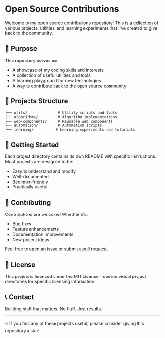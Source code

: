 # Open Source Contributions

Welcome to my open source contributions repository! This is a collection of various projects, utilities, and learning experiments that I've created to give back to the community.

## 🎯 Purpose

This repository serves as:
- A showcase of my coding skills and interests
- A collection of useful utilities and tools
- A learning playground for new technologies
- A way to contribute back to the open source community

## 📂 Projects Structure

```
├── utils/              # Utility scripts and tools
├── algorithms/         # Algorithm implementations
├── web-components/     # Reusable web components
├── automation/         # Automation scripts
└── learning/          # Learning experiments and tutorials
```

## 🚀 Getting Started

Each project directory contains its own README with specific instructions. Most projects are designed to be:
- Easy to understand and modify
- Well-documented
- Beginner-friendly
- Practically useful

## 🤝 Contributing

Contributions are welcome! Whether it's:
- Bug fixes
- Feature enhancements
- Documentation improvements
- New project ideas

Feel free to open an issue or submit a pull request.

## 📄 License

This project is licensed under the MIT License - see individual project directories for specific licensing information.

## 📞 Contact

Building stuff that matters. No fluff. Just results.

---

⭐ If you find any of these projects useful, please consider giving this repository a star!